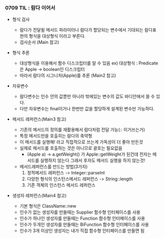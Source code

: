  ### 0709 TIL : 람다 이어서
 - 형식 검사
    - 람다가 전달될 메서드 파라미터나 람다가 할당되는 변수에서 기대되는 람다표현의 형식을 대상형식 이라고 부른다.
    - 검사순서 (Main 참고)
    
- 형식 추론
    - 대상형식을 이용해서 함수 디스크립터를 알 수 있음 ex) 대상형식 : Predicate<Apple> 은 Apple -> boolean인 디스크립터
    - 따라서 람다의 시그니처(Apple)를 추론 (Main2 참고) 
    
- 자유변수
    - 람다변수는 인수 안의 값뿐만 아니라 밖에있는 변수의 값도 바디안에서 쓸 수 있다.
    - 다만 자유변수는 final이거나 한번만 값을 할당하게 설계된 변수만 가능하다.
    
- 메서드 레퍼런스(Main3 참고)
    - 기존의 메서드의 정의를 재활용해서 람다처럼 전달 가능(:: 이거쓰는거)
    - 특정 메서드만을 호출히는 람다의 축약형
    - 이 메서드를 실행해! 라고 직접적으로 쓰는게 가독성이 더 좋아 만든것
    - 실제로 메서드를 호출하는 것은 아니므로 괄호는 필요없음
        - (Apple a) -> a.getWeight() 가 Apple::getWeight가 된건데 전자는 메서드를 실행하지 않는다 그래서 후자도 메서드 실행을 하지 않는것!
    - 메서드레퍼런스를 만드는 방법(3가지)
        1) 정적메서드 레퍼런스 -> Integer::parseInt
        2) 다양한 형식의 인스턴스메서드 레퍼런스 -> String::length
        3) 기존 객체의 인스턴스 메서드 레퍼런스
        
- 생성자 레퍼런스(Main4 참고)
    - 기본 형식은 ClassName::new
    - 인수가 없는 생성자를 만들때는 Supplier 함수형 인터페이스를 사용
    - 인수가 하나인 생성자를 만들때는 Function 함수형 인터페이스를 사용
    - 인수가 두개인 생성자를 만들때는 BiFunction 함수형 인터페이스를 사용
    - 인수가 3개 이상인 생성자는 내가 직접 함수형 인터페이스를 만들면 됨    
        
     
        